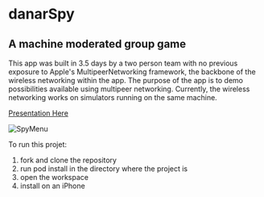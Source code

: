 # danarSpy
## A machine moderated group game

This app was built in 3.5 days by a two person team with no previous exposure to Apple's MultipeerNetworking framework, the backbone of the wireless networking within the app. The purpose of the app is to demo possibilities available using multipeer networking. Currently, the wireless networking works on simulators running on the same machine.

[Presentation Here](https://www.youtube.com/watch?v=k2oIVAsh6HQ&feature=youtu.be&t=22m57s)

![SpyMenu](https://i.postimg.cc/bvfJCRSC/Simulator-Screen-Shot-i-Phone-11-Pro-Max-2020-04-22-at-13-58-17.png)

To run this projet:
  1. fork and clone the repository
  2. run pod install in the directory where the project is
  3. open the workspace
  4. install on an iPhone
